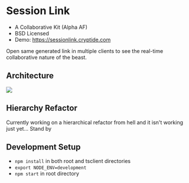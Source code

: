 # Session Link
* A Collaborative Kit (Alpha AF)
* BSD Licensed
* Demo: <a href="https://sessionlink.cryptide.com">https://sessionlink.cryptide.com</a>

Open same generated link in multiple clients to see the real-time collaborative nature of the beast.

## Architecture

<img src="https://app.diagrams.net/?lightbox=1&highlight=0000ff&edit=_blank&layers=1&nav=1&title=SessionLink_1#R3VrbcuI4EP2aPIbylctjIMlsqphNKmw2O09bsi2MJsZiZTnAfv22sGxkSSRkgVCTmSoitXU93TrqbvvCH81X3xhazL7TBGcXnpOsLvzrC88b9AL4FYJ1JfBcv19JUkaSSuZuBRPyL5ZCR0pLkuCi1ZBTmnGyaAtjmuc45i0ZYowu282mNGvPukApNgSTGGWm9JkkfFZJ%2B15vK%2F8Nk3RWz%2Bx2B9WTOaoby50UM5TQpSLyby78EaOUV6X5aoQzAV6NS9XvdsfTZmEM53yfDlGX3uSLfx6ff0ZZQv78TvLfF5dhNcorykq54dsyn9GywBdeN4NxhxGDUipKE8xeMZOb4esaIZgFlAGVIexwIYRxRkuYdLicEY4nCxQL4RLsA2QzPs%2Bg5kJRTo0Zx6ude3IbpMDEMJ1jztbQRHbwfAmuNK%2FLrqwvt7pyawXMFD31pQxJ80ibobcIQkGC%2BAFAewagzzgCwVCYokBPR3VMwdigwYRTJmxRh7cBdZ2RPIER3sU1oiU0TMZRI0DxS8qE9L7kMAo%2BngJ8t62AIDQV0Pc6oakB1z2VCgaGCr493V3vBhaxzzFWV8PKtRhr32KrrnMqpGoWU09zAvQnq5TxGU1pjrKbrXTIKvOC5w7Utm3GlC4kWD8x52vJ5ajk1AalmOhtIGFdtGQxfmMDrmNHnOEMcfLansAGn%2Bz6QAlMvZNW%2FJ6mAY5YirnspSmhWcb%2F10ttKIoJPxUW6q1NuJxnVzHwB4ArLJQAo4xRhLMHWhBOaA5NIso5nUODTDwYNowwopnoB6P5080%2FZYyrjKSiL6faYaAVjYyaO9c50gnxwzbugXlCfMsJ6Z7qgLieoQjzxOTJlXA0NhcfKgoSt8HCK8L%2FEhgBC1a1HxIxUb5eqZW1UnnAjMAuBONXshx2pAwkqj%2FqOURlO9SmtlZr%2BmBHP4Pglm3OxHu8bOpe0W1o0W0tO%2FBIB0HbtAybqfZpHGmTG5x3Bjo1N5gu24hhxMFJ9m4fMUoK4eYyOOue8%2FQ4Nh0OOPEZKYAVLh9xQQqOxDr1RncJ2AGZEgvpwPHmbQsvOKMvuGaSnAoHYzglWaaJkOSTGMbGzEI0c5IkmzvGdhm3751D2KbWXM%2FiLHYtJqiz%2F%2FHoxfQW96MX0Brj%2B7HOLs4Jww%2BSjuurrON0er0zE89gT94Jz8k7%2FkBz%2BnRj2pd3gkAbyPtk3ukbtnq%2FwDlIIMCZ0PgFi8WiPBGxTBkVMSMR3kTr8GN1wH99IqmzHG3NeKFJK7YY9HS0YkZAJq00UfvpAx9%2F0ESA67bDpkAU2CDyT%2BbZeaaLPVkiNv%2B6Vhr2dS1Y7r%2FAogSdaI6ng75plr9U%2BOkFdsQPvTPCNqE0SZVPonrfP4de1PimFeA4nUFTP5Or4QWH%2BRofMwhw7NBaabAQii5224s36LYvoK6WCf5YeyhUKziqUdUQKoR7kxCxqmsal3MsTVk1OmuaYUpzriQt4P%2BtWMUwZSghePtMknCbrNUOKmOr2Y8EFbPGjt9Np9hzJQb1K3YuNiAPgevVdblpMSUqFtVup2Ql1tGk1eerVLxj6aBlEXQYroz2LhbrGUK1KrVb4VdYwN%2FVb4SKzXBHuEo8zRf1ffMmsQVSJ7vNfTMonuCNKzqaoTwVsbEe4d5v3mWozutXvfh1bXmWrNqn3vt%2B19DWkEaGAr5adjPo6Q6Y55ia%2BNT8pm8mIACWePdbqK%2Bii66j68I%2Fuy7MANt0ww5MBnXg5lfyQZ3e0bLQW5%2FM7qEd0RkL9%2FTF3LMmnPXET2NMByd%2B9HfXp44GzGzCH8zmrn05juhpwJ%2F7bVTgWrycQqTyQTgm%2BQv8cTswu3PFYuFZxLxkb3xRgLIMsHs%2FBbRQOEB2UmjhqFCf4LsNqG4%2FsqkOxfZTJf%2FmPw%3D%3D">

## Hierarchy Refactor
Currently working on a hierarchical refactor from hell and it isn't working just yet...
Stand by

## Development Setup
* `npm install` in both root and tsclient directories
* `export NODE_ENV=development`
* `npm start` in root directory

